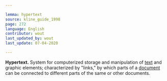 ```yaml
---

lemma: hypertext
source: kline_guide_1998
page: 272
language: English
contributor: wout
last_updated_by: wout
last_update: 07-04-2020

---
```


**Hypertext.** System for computerized storage and manipulation of [text](text.html) and graphic elements; characterized by "links," by which parts of a [document](document.html) can be connected to different parts of the same or other documents.
